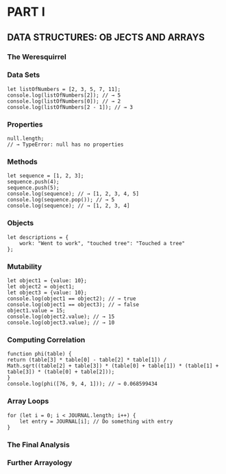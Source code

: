 # PART I
## DATA STRUCTURES: OB JECTS AND ARRAYS
### The Weresquirrel
### Data Sets
```
let listOfNumbers = [2, 3, 5, 7, 11];
console.log(listOfNumbers[2]); // → 5
console.log(listOfNumbers[0]); // → 2
console.log(listOfNumbers[2 - 1]); // → 3
```
### Properties
```
null.length;
// → TypeError: null has no properties
```
### Methods
```
let sequence = [1, 2, 3];
sequence.push(4);
sequence.push(5);
console.log(sequence); // → [1, 2, 3, 4, 5]
console.log(sequence.pop()); // → 5
console.log(sequence); // → [1, 2, 3, 4]
```
### Objects
```
let descriptions = {
	work: "Went to work", "touched tree": "Touched a tree"
};
```
###  Mutability
```
let object1 = {value: 10};
let object2 = object1;
let object3 = {value: 10};
console.log(object1 == object2); // → true
console.log(object1 == object3); // → false
object1.value = 15;
console.log(object2.value); // → 15
console.log(object3.value); // → 10
```
### Computing Correlation
```
function phi(table) {
return (table[3] * table[0] - table[2] * table[1]) /
Math.sqrt((table[2] + table[3]) * (table[0] + table[1]) * (table[1] + table[3]) * (table[0] + table[2]));
}
console.log(phi([76, 9, 4, 1])); // → 0.068599434
```
### Array Loops
```
for (let i = 0; i < JOURNAL.length; i++) {
	let entry = JOURNAL[i]; // Do something with entry
}
```
### The Final Analysis
### Further Arrayology